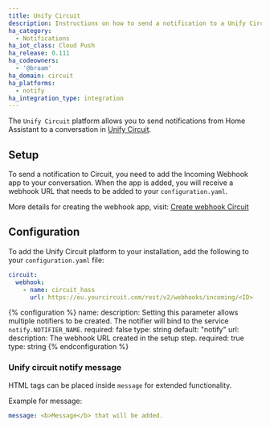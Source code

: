 ```yaml
---
title: Unify Circuit
description: Instructions on how to send a notification to a Unify Circuit Conversation.
ha_category:
  - Notifications
ha_iot_class: Cloud Push
ha_release: 0.111
ha_codeowners:
  - '@braam'
ha_domain: circuit
ha_platforms:
  - notify
ha_integration_type: integration
---
```


The `Unify Circuit` platform allows you to send notifications from Home Assistant to a conversation in [Unify Circuit](https://www.circuit.com/).

## Setup

To send a notification to Circuit, you need to add the Incoming Webhook app to your conversation. When the app is added, you will receive a webhook URL that needs to be added to your `configuration.yaml`.

More details for creating the webhook app, visit: [Create webhook Circuit](https://www.circuit.com/unifyportalfaqdetail?articleId=164448)

## Configuration

To add the Unify Circuit platform to your installation, add the following to your `configuration.yaml` file:

```yaml
circuit:
  webhook:
    - name: circuit_hass
      url: https://eu.yourcircuit.com/rest/v2/webhooks/incoming/<ID>
```

{% configuration %}
name:
  description: Setting this parameter allows multiple notifiers to be created. The notifier will bind to the service `notify.NOTIFIER_NAME`.
  required: false
  type: string
  default: "notify"
url:
  description: The webhook URL created in the setup step.
  required: true
  type: string
{% endconfiguration %}

### Unify circuit notify message

HTML tags can be placed inside `message` for extended functionality.

Example for message:

```yaml
message: <b>Message</b> that will be added.
```
